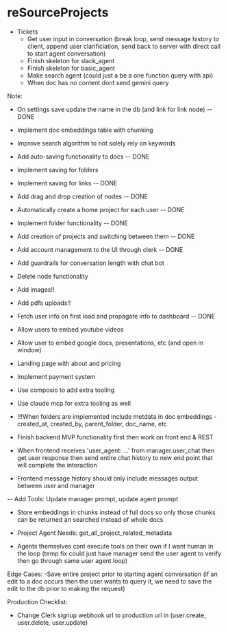 # reSourceProjects

* Tickets
    - Get user input in conversation (break loop, send message history to client, append user clarificiation, send back to server with direct call to start agent conversation)
    - Finish skeleton for slack_agent
    - Finish skeleton for basic_agent
    - Make search agent (could just a be a one function query with api)
    - When doc has no content dont send gemini query

Note:
* On settings save update the name in the db (and link for link node) -- DONE
* Implement doc embeddings table with chunking
* Improve search algorithm to not solely rely on keywords
* Add auto-saving functionality to docs -- DONE
* Implement saving for folders
* Implement saving for links -- DONE
* Add drag and drop creation of nodes -- DONE
* Automatically create a home project for each user -- DONE
* Implement folder functionality -- DONE
* Add creation of projects and switching between them -- DONE
* Add account management to the UI through clerk -- DONE
* Add guardrails for conversation length with chat bot
* Delete node functionality
* Add images!!
* Add pdfs uploads!!
* Fetch user info on first load and propagate info to dashboard -- DONE
* Allow users to embed youtube videos
* Allow user to embed google docs, presentations, etc (and open in window)

* Landing page with about and pricing
* Implement payment system
* Use composio to add extra tooling
* Use claude mcp for extra tooling as well


* !!!When folders are implemented include metdata in doc embeddings
    -created_at, created_by, parent_folder, doc_name, etc

* Finish backend MVP functionality first then work on front end & REST

* When frontend receives 'user_agent: ...' from manager.user_chat then get user response then send entire chat history to new end point that will complete the interaction

* Frontend message history should only include messages output between user and manager

-- Add Tools: Update manager prompt, update agent prompt

* Store embeddings in chunks instead of full docs so only those chunks can be returned an searched instead of whole docs

* Project Agent Needs: get_all_project_related_metadata

* Agents themselves cant execute tools on their own if I want human in the loop
(temp fix could just have manager send the user agent to verify then go through same user agent loop)

Edge Cases:
-Save entire project prior to starting agent conversation
(if an edit to a doc occurs then the user wants to query it, we need
to save the edit to the db prior to making the request)



Production Checklist:
- Change Clerk signup webhook url to production url in (user.create, user.delete, user.update)